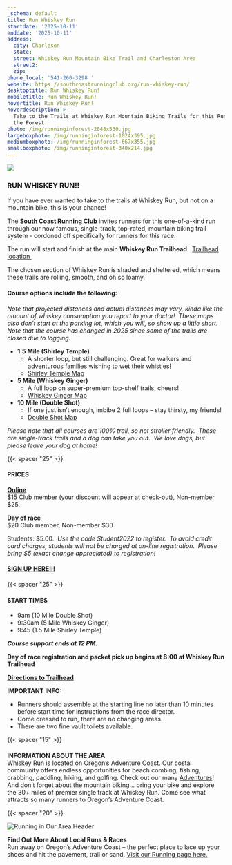 ```yaml
---
_schema: default
title: Run Whiskey Run
startdate: '2025-10-11'
enddate: '2025-10-11'
address:
  city: Charleson
  state:
  street: Whiskey Run Mountain Bike Trail and Charleston Area
  street2:
  zip:
phone_local: '541-260-3298 '
website: https://southcoastrunningclub.org/run-whiskey-run/
desktoptitle: Run Whiskey Run!
mobiletitle: Run Whiskey Run!
hovertitle: Run Whiskey Run!
hoverdescription: >-
  Take to the Trails at Whiskey Run Mountain Biking Trails for this Run through
  the Forest.
photo: /img/runninginforest-2048x530.jpg
largeboxphoto: /img/runninginforest-1024x395.jpg
mediumboxphoto: /img/runninginforest-667x355.jpg
smallboxphoto: /img/runninginforest-340x214.jpg
---
```

![](/img/run-whiskey-run-header-695x322.jpg)

### RUN WHISKEY RUN!!

If you have ever wanted to take to the trails at Whiskey Run, but not on a mountain bike, this is your chance!

The <a target="_blank" rel="noopener" href="https://southcoastrunningclub.org/"><strong>South Coast Running Club</strong></a> invites runners for this one-of-a-kind run through our now famous, single-track, top-rated, mountain biking trail system - cordoned off specifically for runners for this race.

The run will start and finish at the main **Whiskey Run Trailhead**. &nbsp;<a target="_blank" rel="noopener" href="https://www.google.com/maps?q=Whiskey+Run+Mountain+Biking+Trail+Parking,+E+Humphreys+Rd,+Bandon,+OR+97411&amp;ftid=0x54c4818dc596de61:0xe64719ece591060f&amp;hl=en-US&amp;gl=us&amp;entry=gps&amp;g_ep=CAIYAQ%3D%3D&amp;shorturl=1">Trailhead location&nbsp;</a>&nbsp;

The chosen section of Whiskey Run is shaded and sheltered, which means these trails are rolling, smooth, and oh so loamy.

#### **Course options include the following:**&nbsp;&nbsp;

*Note that projected distances and actual distances may vary, kinda like the amount of whiskey consumption you report to your doctor! &nbsp;These maps also don’t start at the parking lot, which you will, so show up a little short. Note that the course has changed in 2025 since some of the trails are closed due to logging.*

* **1\.5 Mile (Shirley Temple)**
  * A shorter loop, but still challenging. Great for walkers and adventurous families wishing to wet their whistles!
  * <a target="_blank" rel="noopener" href="https://ridewithgps.com/routes/52600400">Shirley Temple Map</a>
* **5 Mile (Whiskey Ginger)**
  * A full loop on super-premium top-shelf trails, cheers!
  * <a target="_blank" rel="noopener" href="https://ridewithgps.com/routes/52600406">Whiskey Ginger Map</a>
* **10 Mile (Double Shot)**
  * If one just isn’t enough, imbibe 2 full loops – stay thirsty, my friends!
  * <a target="_blank" rel="noopener" href="https://ridewithgps.com/routes/52600406">Double Shot Map</a>

*Please note that all courses are 100% trail, so not stroller friendly. &nbsp;These are single-track trails and a dog can take you out. &nbsp;We love dogs, but please leave your dog at home!*

{{< spacer "25" >}}

#### PRICES

<a target="_blank" rel="noopener" href="https://runsignup.com/Race/OR/Bandon/RunWhiskeyRun"><strong>Online</strong></a><br>$15 Club member (your discount will appear at check-out), Non-member $25. &nbsp; &nbsp;

**Day of race**<br>$20 Club member, Non-member $30

Students: $5.00. &nbsp;*Use the code Student2022 to register. &nbsp;To avoid credit card charges, students will not be charged at on-line registration. &nbsp;Please bring $5 (exact change appreciated) to registration!*&nbsp;

#### <a class="learn-more-anywhere-btn" target="_blank" rel="noopener" href="https://runsignup.com/Race/OR/Bandon/RunWhiskeyRun">SIGN UP HERE!!!</a>

{{< spacer "25" >}}

#### START TIMES

* 9am (10 Mile Double Shot)
* 9:30am (5 Mile Whiskey Ginger)
* 9:45 (1.5 Mile Shirley Temple)

***Course support ends at 12 PM.***

**Day of race registration and packet pick up begins at 8:00 at Whiskey Run Trailhead**

<a target="_blank" rel="noopener" href="https://www.google.com/maps/place/Whiskey+Run+Mountain+Biking+Trail+Parking/@43.2189727,-124.3422167,17z/data=!3m1!4b1!4m6!3m5!1s0x54c4818dc596de61:0xe64719ece591060f!8m2!3d43.2189727!4d-124.3422167!16s%2Fg%2F11f57g_cf4?hl=en-US&amp;entry=ttu"><strong>Directions to Trailhead</strong></a> &nbsp;&nbsp;

**IMPORTANT INFO:**

* Runners should assemble at the starting line no later than 10 minutes before start time for instructions from the race director.
* Come dressed to run, there are no changing areas. &nbsp;
* There are two fine vault toilets available.

{{< spacer "15" >}}

####

**INFORMATION ABOUT THE AREA**<br>Whiskey Run is located on Oregon’s Adventure Coast. Our costal community offers endless opportunities for beach combing, fishing, crabbing, paddling, hiking, and golfing. Check out our many <a target="_blank" rel="noopener" href="https://www.oregonsadventurecoast.com/adventures/">Adventures</a>! And don’t forget about the mountain biking… bring your bike and explore the 30+ miles of premier single track at Whiskey Run. Come see what attracts so many runners to Oregon’s Adventure Coast.

{{< spacer "20" >}}

![Running in Our Area Header](/img/event-running-hdrs-695x125-v02.jpg)

**Find Out More About Local Runs & Races**<br>Run away on Oregon’s Adventure Coast – the perfect place to lace up your shoes and hit the pavement, trail or sand. [Visit our Running page here.](/running)